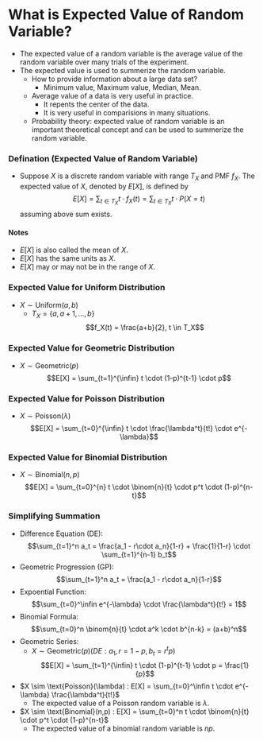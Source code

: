 # What is Expected Value of Random Variable?
- The expected value of a random variable is the average value of the random variable over many trials of the experiment.
- The expected value is used to summerize the random variable.
  - How to provide information about a large data set?
    - Minimum value, Maximum value, Median, Mean.
  - Average value of a data is very useful in practice.
    - It repents the center of the data.
    - It is very useful in comparisions in many situations.
  - Probability theory: expected value of random variable is an important theoretical concept and can be used to summerize the random variable.
### Defination (Expected Value of Random Variable)
- Suppose $X$ is a discrete random variable with range $T_X$ and PMF $f_X$. The expected value of $X$, denoted by $E[X]$, is defined by
  $$E[X] = \sum_{t \in T_X} t \cdot f_X(t) = \sum_{t \in T_X} t \cdot P(X=t)$$
assuming above sum exists.
#### Notes
- $E[X]$ is also called the mean of $X$.
- $E[X]$ has the same units as $X$.
- $E[X]$ may or may not be in the range of $X$.

### Expected Value for Uniform Distribution
- $X \sim \text{Uniform}(a,b)$
  - $T_X = \{a, a+1, \dots, b\}$
   $$f_X(t) = \frac{a+b}{2}, t \in T_X$$
### Expected Value for Geometric Distribution
- $X \sim \text{Geometric}(p)$
   $$E[X] = \sum_{t=1}^{\infin} t \cdot (1-p)^{t-1} \cdot p$$

### Expected Value for Poisson Distribution
- $X \sim \text{Poisson}(\lambda)$
   $$E[X] = \sum_{t=0}^{\infin} t \cdot \frac{\lambda^t}{t!} \cdot e^{-\lambda}$$

### Expected Value for Binomial Distribution
- $X \sim \text{Binomial}(n,p)$
   $$E[X] = \sum_{t=0}^{n} t \cdot \binom{n}{t} \cdot p^t \cdot (1-p)^{n-t}$$

### Simplifying Summation
- Difference Equation (DE):
$$\sum_{t=1}^n a_t = \frac{a_1 - r\cdot a_n}{1-r} + \frac{1}{1-r} \cdot \sum_{t=1}^{n-1} b_t$$
- Geometric Progression (GP):
  $$\sum_{t=1}^n a_t = \frac{a_1 - r\cdot a_n}{1-r}$$
- Expoential Function:
$$\sum_{t=0}^\infin e^{-\lambda} \cdot \frac{\lambda^t}{t!} = 1$$
- Binomial Formula:
$$\sum_{t=0}^n \binom{n}{t} \cdot a^k \cdot b^{n-k} = (a+b)^n$$
- Geometric Series:
  - $X \sim \text{Geometric}(p) (DE:a_1, r=1-p, b_t = r^tp)$
  $$E[X] = \sum_{t=1}^{\infin} t \cdot (1-p)^{t-1} \cdot p = \frac{1}{p}$$
- $X \sim \text{Poisson}(\lambda) : E[X] =  \sum_{t=0}^\infin t \cdot e^{-\lambda} \frac{\lambda^t}{t!}$
  - The expected value of a Poisson random variable is $\lambda$.
- $X \sim \text{Binomial}(n,p) : E[X] = \sum_{t=0}^n t \cdot \binom{n}{t} \cdot p^t \cdot (1-p)^{n-t}$
  - The expected value of a binomial random variable is $np$.